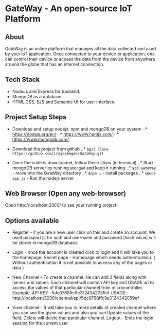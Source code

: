 # GateWay - An open-source IoT Platform

## About
GateWay is an online platform that manages all the data collected and used by your IoT application. Once connected to your device or application, one can control their device or access the data from the device from anywhere around the globe that has an internet connection.

## Tech Stack
- NodeJs and Express for backend.
- MongoDB as a database.
- HTML,CSS, EJS and Semantic UI for user interface.

## Project Setup Steps

- Download and setup nodejs, npm and mongoDB on your system
⋅⋅* https://nodejs.org/en/
⋅⋅* https://www.npmjs.com/
⋅⋅* https://www.mongodb.com/

- Download the project from github
..* ```$git clone https://github.com/irajeshegde/GateWay.git```

- Once the code is downloaded, follow these steps (in terminal)
..* Start mongoDB server by running ```$mongod``` and keep it running
..* ```$cd GateWay``` - move into the GateWay directory
..* ```$npm i``` - install packages
..* ```$node app.js``` - Run the nodejs server

## Web Browser (Open any web-browser)
Open http://localhost:3000/ to see your running project!


## Options available

* Register - if you are a new user click on this and create an account. We used passport js for auth and username and password (hash value) will be stored in mongoDB database.

* Login - once the account is created click to login and it will take you to the homepage.
Secret page - Homepage which needs authentication. ( Without authentication it is not possible to access any of the pages or data )

* New Channel - To create a channel. He can add 2 fields along with names and values. Each channel will contain API key and USAGE url to access the values of that particular channel from microcontroller.
Example: 	API KEY : 5dc0768ffc9e3124342059ef
USAGE : http://localhost:3000/channel/api/5dc0768ffc9e3124342059ef


* View channel - It will take you to more details of created channel where you can see the given values and also you can Update values of the field. Delete will delete that particular channel.
Logout - Ends the login session for the current user.



